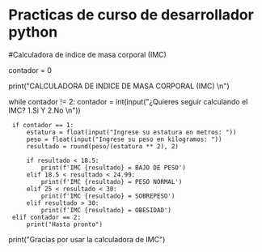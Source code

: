 # Practicas de curso de desarrollador python

#Calculadora de indice de masa corporal (IMC)


contador = 0

print("CALCULADORA DE INDICE DE MASA CORPORAL (IMC) \n")

while contador != 2:
     contador = int(input("¿Quieres seguir calculando el IMC? 1.Si Y 2.No \n"))

     if contador == 1:
         estatura = float(input("Ingrese su estatura en metros: "))
         peso = float(input("Ingrese su peso en kilogramos: "))
         resultado = round(peso/(estatura ** 2), 2)

         if resultado < 18.5:
             print(f'IMC {resultado} = BAJO DE PESO')
         elif 18.5 < resultado < 24.99:
             print(f'IMC {resultado} = PESO NORMAL')
         elif 25 < resultado < 30:
             print(f'IMC {resultado} = SOBREPESO')
         elif resultado > 30:
             print(f'IMC {resultado} = OBESIDAD')
     elif contador == 2:
         print("Hasta pronto")

print("Gracias por usar la calculadora de IMC")
